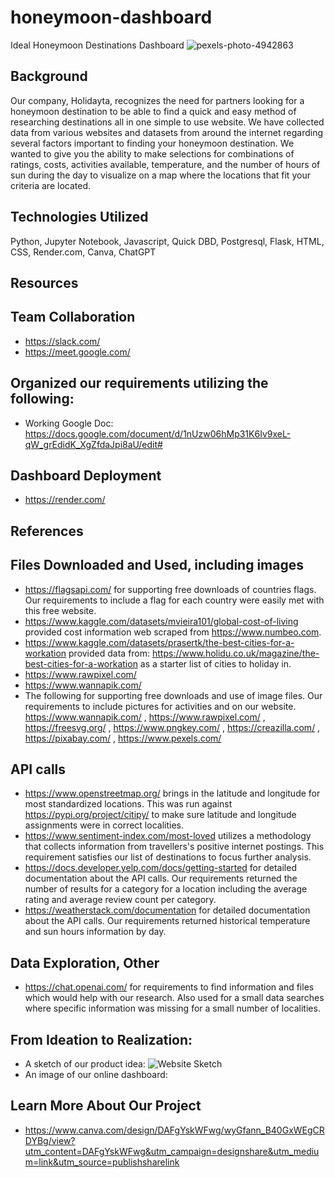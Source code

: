 # honeymoon-dashboard
Ideal Honeymoon Destinations Dashboard
![pexels-photo-4942863](https://user-images.githubusercontent.com/115373233/232637418-e6a8f7f8-cdf6-44f2-82c9-5640619ed735.jpeg)

## Background
Our company, Holidayta, recognizes the need for partners looking for a honeymoon destination to be able to find a quick and easy method of researching destinations all in one simple to use website.  We have collected data from various websites and datasets from around the internet regarding several factors important to finding your honeymoon destination. We wanted to give you the ability to make selections for combinations of ratings, costs, activities available, temperature, and the number of hours of sun during the day to visualize on a map where the locations that fit your criteria are located. 

## Technologies Utilized
Python, Jupyter Notebook, Javascript, Quick DBD, Postgresql, Flask, HTML, CSS, Render.com, Canva, ChatGPT

## Resources
## Team Collaboration
- https://slack.com/
- https://meet.google.com/
## Organized our requirements utilizing the following:
- Working Google Doc: https://docs.google.com/document/d/1nUzw06hMp31K6Iv9xeL-qW_grEdidK_XgZfdaJpi8aU/edit#
## Dashboard Deployment
- https://render.com/ 

## References
## Files Downloaded and Used, including images
- https://flagsapi.com/ for supporting free downloads of countries flags. Our requirements to include a flag for each country were easily met with this free website.
- https://www.kaggle.com/datasets/mvieira101/global-cost-of-living provided cost information web scraped from https://www.numbeo.com. 
- https://www.kaggle.com/datasets/prasertk/the-best-cities-for-a-workation provided data from: https://www.holidu.co.uk/magazine/the-best-cities-for-a-workation as a starter list of cities to holiday in.
- https://www.rawpixel.com/ 
- https://www.wannapik.com/
- The following for supporting free downloads and use of image files. Our requirements to include pictures for activities and on our website.
        https://www.wannapik.com/ , https://www.rawpixel.com/ , https://freesvg.org/ , https://www.pngkey.com/ , https://creazilla.com/ , https://pixabay.com/ , https://www.pexels.com/

## API calls
- https://www.openstreetmap.org/ brings in the latitude and longitude for most standardized locations. This was run against https://pypi.org/project/citipy/ to make sure latitude and longitude assignments were in correct localities.
- https://www.sentiment-index.com/most-loved utilizes a methodology that collects information from travellers's positive internet postings. This requirement satisfies our list of destinations to focus further analysis.
- https://docs.developer.yelp.com/docs/getting-started for detailed documentation about the API calls. Our requirements returned the number of results for a category for a location including the average rating and average review count per category.
- https://weatherstack.com/documentation for detailed documentation about the API calls. Our requirements returned historical temperature and sun hours information by day.

## Data Exploration, Other
- https://chat.openai.com/ for requirements to find information and files which would help with our research. Also used for a small data searches where specific information was missing for a small number of localities.

## From Ideation to Realization:
- A sketch of our product idea:
![Website Sketch](https://user-images.githubusercontent.com/115373233/232637272-dc074f41-8dcc-4c4f-96be-a50c81bb0730.png)
- An image of our online dashboard:

## Learn More About Our Project 
- https://www.canva.com/design/DAFgYskWFwg/wyGfann_B40GxWEgCRDYBg/view?utm_content=DAFgYskWFwg&utm_campaign=designshare&utm_medium=link&utm_source=publishsharelink
